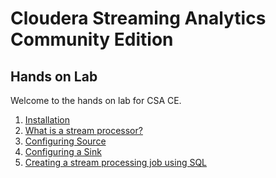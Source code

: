 # Cloudera Streaming Analytics Community Edition
## Hands on Lab

Welcome to the hands on lab for CSA CE.

1) [Installation](lesson/installation.md)
2) [What is a stream processor?](lesson/what_is_a_stream_processor.md)
3) [Configuring Source](lesson/configure_source.md)
4) [Configuring a Sink](lesson/configure_sink.md)
5) [Creating a stream processing job using SQL](lesson/stream_processing_job.md)
